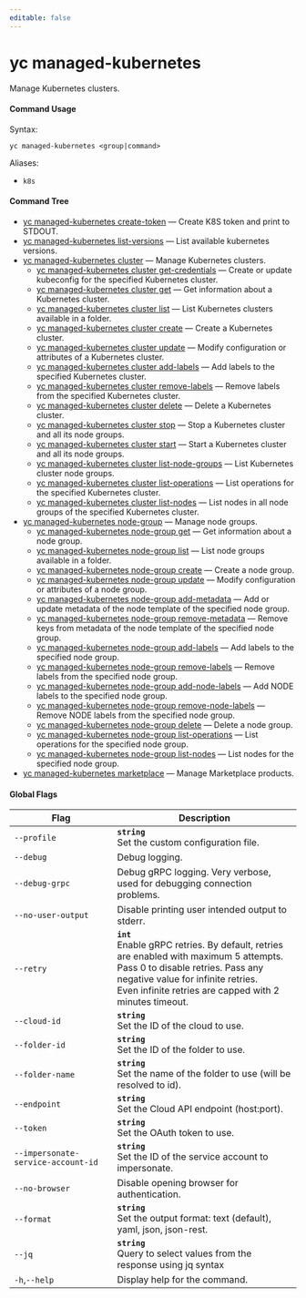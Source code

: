 ```yaml
---
editable: false
---
```


# yc managed-kubernetes

Manage Kubernetes clusters.

#### Command Usage

Syntax: 

`yc managed-kubernetes <group|command>`

Aliases: 

- `k8s`

#### Command Tree

- [yc managed-kubernetes create-token](create-token.md) — Create K8S token and print to STDOUT.
- [yc managed-kubernetes list-versions](list-versions.md) — List available kubernetes versions.
- [yc managed-kubernetes cluster](cluster/index.md) — Manage Kubernetes clusters.
	- [yc managed-kubernetes cluster get-credentials](cluster/get-credentials.md) — Create or update kubeconfig for the specified Kubernetes cluster.
	- [yc managed-kubernetes cluster get](cluster/get.md) — Get information about a Kubernetes cluster.
	- [yc managed-kubernetes cluster list](cluster/list.md) — List Kubernetes clusters available in a folder.
	- [yc managed-kubernetes cluster create](cluster/create.md) — Create a Kubernetes cluster.
	- [yc managed-kubernetes cluster update](cluster/update.md) — Modify configuration or attributes of a Kubernetes cluster.
	- [yc managed-kubernetes cluster add-labels](cluster/add-labels.md) — Add labels to the specified Kubernetes cluster.
	- [yc managed-kubernetes cluster remove-labels](cluster/remove-labels.md) — Remove labels from the specified Kubernetes cluster.
	- [yc managed-kubernetes cluster delete](cluster/delete.md) — Delete a Kubernetes cluster.
	- [yc managed-kubernetes cluster stop](cluster/stop.md) — Stop a Kubernetes cluster and all its node groups.
	- [yc managed-kubernetes cluster start](cluster/start.md) — Start a Kubernetes cluster and all its node groups.
	- [yc managed-kubernetes cluster list-node-groups](cluster/list-node-groups.md) — List Kubernetes cluster node groups.
	- [yc managed-kubernetes cluster list-operations](cluster/list-operations.md) — List operations for the specified Kubernetes cluster.
	- [yc managed-kubernetes cluster list-nodes](cluster/list-nodes.md) — List nodes in all node groups of the specified Kubernetes cluster.
- [yc managed-kubernetes node-group](node-group/index.md) — Manage node groups.
	- [yc managed-kubernetes node-group get](node-group/get.md) — Get information about a node group.
	- [yc managed-kubernetes node-group list](node-group/list.md) — List node groups available in a folder.
	- [yc managed-kubernetes node-group create](node-group/create.md) — Create a node group.
	- [yc managed-kubernetes node-group update](node-group/update.md) — Modify configuration or attributes of a node group.
	- [yc managed-kubernetes node-group add-metadata](node-group/add-metadata.md) — Add or update metadata of the node template of the specified node group.
	- [yc managed-kubernetes node-group remove-metadata](node-group/remove-metadata.md) — Remove keys from metadata of the node template of the specified node group.
	- [yc managed-kubernetes node-group add-labels](node-group/add-labels.md) — Add labels to the specified node group.
	- [yc managed-kubernetes node-group remove-labels](node-group/remove-labels.md) — Remove labels from the specified node group.
	- [yc managed-kubernetes node-group add-node-labels](node-group/add-node-labels.md) — Add NODE labels to the specified node group.
	- [yc managed-kubernetes node-group remove-node-labels](node-group/remove-node-labels.md) — Remove NODE labels from the specified node group.
	- [yc managed-kubernetes node-group delete](node-group/delete.md) — Delete a node group.
	- [yc managed-kubernetes node-group list-operations](node-group/list-operations.md) — List operations for the specified node group.
	- [yc managed-kubernetes node-group list-nodes](node-group/list-nodes.md) — List nodes for the specified node group.
- [yc managed-kubernetes marketplace](marketplace/index.md) — Manage Marketplace products.

#### Global Flags

| Flag | Description |
|----|----|
|`--profile`|<b>`string`</b><br/>Set the custom configuration file.|
|`--debug`|Debug logging.|
|`--debug-grpc`|Debug gRPC logging. Very verbose, used for debugging connection problems.|
|`--no-user-output`|Disable printing user intended output to stderr.|
|`--retry`|<b>`int`</b><br/>Enable gRPC retries. By default, retries are enabled with maximum 5 attempts.<br/>Pass 0 to disable retries. Pass any negative value for infinite retries.<br/>Even infinite retries are capped with 2 minutes timeout.|
|`--cloud-id`|<b>`string`</b><br/>Set the ID of the cloud to use.|
|`--folder-id`|<b>`string`</b><br/>Set the ID of the folder to use.|
|`--folder-name`|<b>`string`</b><br/>Set the name of the folder to use (will be resolved to id).|
|`--endpoint`|<b>`string`</b><br/>Set the Cloud API endpoint (host:port).|
|`--token`|<b>`string`</b><br/>Set the OAuth token to use.|
|`--impersonate-service-account-id`|<b>`string`</b><br/>Set the ID of the service account to impersonate.|
|`--no-browser`|Disable opening browser for authentication.|
|`--format`|<b>`string`</b><br/>Set the output format: text (default), yaml, json, json-rest.|
|`--jq`|<b>`string`</b><br/>Query to select values from the response using jq syntax|
|`-h`,`--help`|Display help for the command.|

